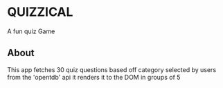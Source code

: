 # QUIZZICAL
A fun quiz Game

## About
This app fetches 30 quiz questions based off category selected by users from the 'opentdb' api it renders it to the DOM in groups of 5

